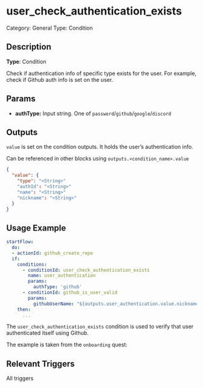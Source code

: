 # user_check_authentication_exists

Category: General
Type: Condition

## Description

**Type**: Condition

Check if authentication info of specific type exists for the user. For example, check if Github auth info is set on the user.

## Params

- **authType:** Input string. One of `password`/`github`/`google`/`discord`

## Outputs

`value` is set on the condition outputs. It holds the user’s authentication info. 

Can be referenced in other blocks using `outputs.<condition_name>.value`

```json
{
  "value": { 
    "type": "<String>"
    "authId": "<String>"
    "name": "<String>"
    "nickname": "<String>"			 
  }
}
```

## Usage Example

```yaml
startFlow:
  do:
  - actionId: github_create_repo
  if: 
    conditions:
      - conditionId: user_check_authentication_exists
        name: user_authentication
        params: 
          authType: 'github'
      - conditionId: github_is_user_valid
        params:
          githubUserName: "${outputs.user_authentication.value.nickname}"
    then:
      ...
```

The `user_check_authentication_exists` condition is used to verify that user authenticated itself using Github.

The example is taken from the `onboarding` quest:

[](https://github.com/trywilco/quest-onboarding/blob/main/steps/onboarding_githubsetup_generic.yml)

## Relevant Triggers

All triggers
